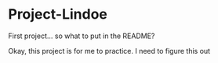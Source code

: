 # Project-Lindoe

First project... so what to put in the README?

Okay, this project is for me to practice.
I need to figure this out
